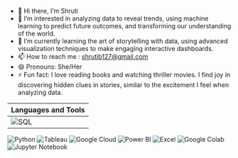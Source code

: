- 👋 Hi there, I’m Shruti
- 👀 I’m interested in analyzing data to reveal trends, using machine learning
 to predict future outcomes, and transforming our understanding of the world.
- 🌱 I’m currently learning the art of storytelling with data, using advanced visualization techniques to make engaging interactive dashboards.
- 📫 How to reach me : shrutib127@gmail.com
- 😄 Pronouns: She/Her
- ⚡ Fun fact: I love reading books and watching thriller movies. I find joy in discovering hidden clues in stories, similar to the excitement I feel when analyzing data.

<!---
shrub127/shrub127 is a ✨ special ✨ repository because its `README.md` (this file) appears on your GitHub profile.
You can click the Preview link to take a look at your changes.
--->
<!-- Banner Image and Languages and Tools -->
| Languages and Tools |
| --- |
| ![SQL](https://img.shields.io/badge/SQL-336791?style=for-the-badge&logo=postgresql&logoColor=white) 
  ![Python](https://img.shields.io/badge/Python-3670A0?style=for-the-badge&logo=python&logoColor=ffdd54) 
  ![Tableau](https://img.shields.io/badge/Tableau-E97627?style=for-the-badge&logo=tableau&logoColor=white) 
  ![Google Cloud](https://img.shields.io/badge/Google%20Cloud-4285F4?style=for-the-badge&logo=google-cloud&logoColor=white) 
  ![Power BI](https://img.shields.io/badge/Power%20BI-F2C811?style=for-the-badge&logo=powerbi&logoColor=black) 
  ![Excel](https://img.shields.io/badge/Excel-217346?style=for-the-badge&logo=microsoft-excel&logoColor=white) 
  ![Google Colab](https://img.shields.io/badge/Google%20Colab-F9AB00?style=for-the-badge&logo=google-colab&logoColor=black) 
  ![Jupyter Notebook](https://img.shields.io/badge/Jupyter%20Notebook-F37626?style=for-the-badge&logo=jupyter&logoColor=white)
